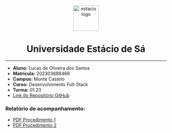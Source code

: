 <!-- PROJECT LOGO -->
<div align="center">
      <img src="https://logodownload.org/wp-content/uploads/2014/12/estacio-logo-1-2048x1641.png" alt="estacio logo" width="80"                  height="80">
   </a>
    <h1 align="center"> Universidade Estácio de Sá </h1>
     <hr>
</div> 

*   **Aluno:** Lucas de Oliveira dos Santos
*   **Matrícula:** 202303688466
*   **Campus:** Monte Castelo
*   **Curso:** Desenvolvimento Full-Stack
*   **Turma:** 01.23
*   [Link do Repositório GitHub](https://github.com/Lucasph3/Mundo3-missao3)

 ### Relatório de acompanhamento:
- [PDF Procedimento 1]([./Missão%20Prática_%20Mundo%203%20-%20Nível%204%20-%20Procedimento%201.pdf](https://github.com/Lucasph3/Mundo3-missao3/blob/main/Procedimento%201.pdf))
- [PDF Procedimento 2]([./Missão%20Prática_%20Mundo%203%20-%20Nível%204%20-%20Procedimento%202.pdf](https://github.com/Lucasph3/Mundo3-missao3/blob/main/Procedimento%202.pdf))
